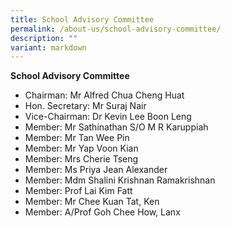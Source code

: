 ```yaml
---
title: School Advisory Committee
permalink: /about-us/school-advisory-committee/
description: ""
variant: markdown
---
```

**School Advisory Committee**
* Chairman:  Mr Alfred Chua Cheng Huat
* Hon. Secretary: Mr Suraj Nair
* Vice-Chairman: Dr Kevin Lee Boon Leng
* Member: Mr Sathinathan S/O M R Karuppiah
* Member: Mr Tan Wee Pin
* Member: Mr Yap Voon Kian
* Member: Mrs Cherie Tseng
* Member: Ms Priya Jean Alexander
* Member: Mdm Shalini Krishnan Ramakrishnan
* Member: Prof Lai Kim Fatt
* Member: Mr Chee Kuan Tat, Ken
* Member: A/Prof Goh Chee How, Lanx
